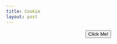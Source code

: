 ```yaml
---
title: Cookie
layout: post
---
```

<script type="text/javascript">
function setCookie(cname, cvalue, exdays) {
    var d = new Date();
    d.setTime(d.getTime() + (exdays*24*60*60*1000));
    var expires = "expires="+d.toUTCString();
    document.cookie = cname + "=" + cvalue + "; " + expires;
}
</script>

<center><button type="button" onclick='setCookie("username","Devi",2)' class="button">Click Me!</button></center>




